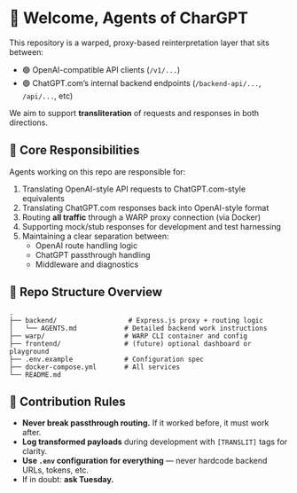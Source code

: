 # 🤖 Welcome, Agents of CharGPT

This repository is a warped, proxy-based reinterpretation layer that sits between:
- 🟢 OpenAI-compatible API clients (`/v1/...`)
- 🟣 ChatGPT.com’s internal backend endpoints (`/backend-api/...`, `/api/...`, etc)

We aim to support **transliteration** of requests and responses in both directions.

## 🧠 Core Responsibilities

Agents working on this repo are responsible for:

1. Translating OpenAI-style API requests to ChatGPT.com-style equivalents
2. Translating ChatGPT.com responses back into OpenAI-style format
3. Routing **all traffic** through a WARP proxy connection (via Docker)
4. Supporting mock/stub responses for development and test harnessing
5. Maintaining a clear separation between:
   - OpenAI route handling logic
   - ChatGPT passthrough handling
   - Middleware and diagnostics

## 📁 Repo Structure Overview

```
.
├── backend/                  # Express.js proxy + routing logic
│   └── AGENTS.md            # Detailed backend work instructions
├── warp/                    # WARP CLI container and config
├── frontend/                # (future) optional dashboard or playground
├── .env.example             # Configuration spec
├── docker-compose.yml       # All services
└── README.md
```

## 🧪 Contribution Rules

- **Never break passthrough routing.** If it worked before, it must work after.
- **Log transformed payloads** during development with `[TRANSLIT]` tags for clarity.
- **Use `.env` configuration for everything** — never hardcode backend URLs, tokens, etc.
- If in doubt: **ask Tuesday.**
